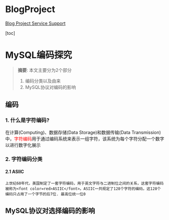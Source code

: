 # BlogProject
[Blog Project Service Support](https://github.com/LiRETRO/BlogServer)


[toc]
# MySQL编码探究

> **摘要**: 本文主要分为2个部分  
> 1. 编码分类以及由来
> 2. MySQL协议对编码的影响  

## 编码
### 1. 什么是字符编码?
  在计算(Computing)、数据存储(Data Storage)和数据传输(Data Transmission)中，<font color=red>字符编码</font>用于通过编码系统来表示一组字符，该系统为每个字符分配一个数字以进行数字化展示  

### 2. 字符编码分类
  #### 2.1 ASIIC
    上世纪60年代，美国制定了一套字符编码，用于英文字符与二进制位之间的关系，这套字符编码被称为<font color=red>ASIIC</font>。ASIIC一共规定了128个字符的编码，这128个编码只占用了一个字节的后7位. 最高位统一位0


## MySQL协议对选择编码的影响
